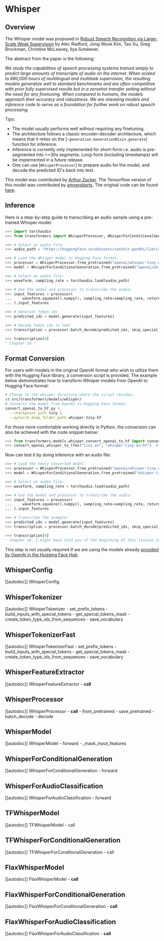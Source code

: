 <!--Copyright 2022 The HuggingFace Team. All rights reserved.

Licensed under the Apache License, Version 2.0 (the "License"); you may not use this file except in compliance with
the License. You may obtain a copy of the License at

http://www.apache.org/licenses/LICENSE-2.0

Unless required by applicable law or agreed to in writing, software distributed under the License is distributed on
an "AS IS" BASIS, WITHOUT WARRANTIES OR CONDITIONS OF ANY KIND, either express or implied. See the License for the
specific language governing permissions and limitations under the License.

⚠️ Note that this file is in Markdown but contain specific syntax for our doc-builder (similar to MDX) that may not be
rendered properly in your Markdown viewer.

-->

# Whisper

## Overview

The Whisper model was proposed in [Robust Speech Recognition via Large-Scale Weak Supervision](https://cdn.openai.com/papers/whisper.pdf) by Alec Radford, Jong Wook Kim, Tao Xu, Greg Brockman, Christine McLeavey, Ilya Sutskever.

The abstract from the paper is the following:

*We study the capabilities of speech processing systems trained simply to predict large amounts of transcripts of audio on the internet. When scaled to 680,000 hours of multilingual and multitask supervision, the resulting models generalize well to standard benchmarks and are often competitive with prior fully supervised results but in a zeroshot transfer setting without the need for any finetuning. When compared to humans, the models approach their accuracy and robustness. We are releasing models and inference code to serve as a foundation for further work on robust speech processing.*


Tips:

- The model usually performs well without requiring any finetuning.
- The architecture follows a classic encoder-decoder architecture, which means that it relies on the [`~generation.GenerationMixin.generate`] function for inference.
- Inference is currently only implemented for short-form i.e. audio is pre-segmented into <=30s segments. Long-form (including timestamps) will be implemented in a future release.
- One can use [`WhisperProcessor`] to prepare audio for the model, and decode the predicted ID's back into text.

This model was contributed by [Arthur Zucker](https://huggingface.co/ArthurZ). The Tensorflow version of this model was contributed by [amyeroberts](https://huggingface.co/amyeroberts).
The original code can be found [here](https://github.com/openai/whisper).

## Inference

Here is a step-by-step guide to transcribing an audio sample using a pre-trained Whisper model:

```python
>>> import torchaudio
>>> from transformers import WhisperProcessor, WhisperForConditionalGeneration

>>> # Select an audio file:
>>> audio_path = "https://huggingface.co/datasets/sanchit-gandhi/librispeech_long/resolve/main/audio.wav"

>>> # Load the Whisper model in Hugging Face format:
>>> processor = WhisperProcessor.from_pretrained("openai/whisper-tiny.en")
>>> model = WhisperForConditionalGeneration.from_pretrained("openai/whisper-tiny.en")

>>> # Select an audio file:
>>> waveform, sampling_rate = torchaudio.load(audio_path)

>>> # Use the model and processor to transcribe the audio:
>>> input_features = processor(
...     waveform.squeeze().numpy(), sampling_rate=sampling_rate, return_tensors="pt"
... ).input_features

>>> # Generate token ids
>>> predicted_ids = model.generate(input_features)

>>> # Decode token ids to text
>>> transcription = processor.batch_decode(predicted_ids, skip_special_tokens=True)

>>> transcription[0]
' Chapter 16.'
```

## Format Conversion

For users with models in the original OpenAI format who wish to utilize them with the Hugging Face library, a conversion script is provided. The example below demonstrates how to transform Whisper models from OpenAI to Hugging Face format:

```bash
# Change to the whisper directory where the script resides:
cd src/transformers/models/whisper/
# Converts the model from OpenAI to Hugging Face format:
convert_openai_to_hf.py \
  --checkpoint_path tiny \
  --pytorch_dump_folder_path whisper-tiny-hf
```

For those more comfortable working directly in Python, the conversion can also be achieved with the code snippet below:

```python
>>> from transformers.models.whisper.convert_openai_to_hf import convert_openai_whisper_to_tfms
>>> convert_openai_whisper_to_tfms("tiny.en", "whisper-tiny.en-hf")  # doctest: +IGNORE_RESULT
```

Now can test it by doing inference with an audio file:

```python
>>> # Load the newly converted model:
>>> processor = WhisperProcessor.from_pretrained("openai/whisper-tiny.en")
>>> model = WhisperForConditionalGeneration.from_pretrained("whisper-tiny.en-hf")

>>> # Select an audio file:
>>> waveform, sampling_rate = torchaudio.load(audio_path)

>>> # Use the model and processor to transcribe the audio:
>>> input_features = processor(
...     waveform.squeeze().numpy(), sampling_rate=sampling_rate, return_tensors="pt"
... ).input_features

>>> # Transcribe the example:
>>> predicted_ids = model.generate(input_features)
>>> transcription = processor.batch_decode(predicted_ids, skip_special_tokens=True)

>>> transcription[0]
' Chapter 16. I might have told you of the beginning of this liaison in a few lines'
```

This step is not usually required if we are using the models already [provided by OpenAI in the Hugging Face Hub](https://huggingface.co/openai).

## WhisperConfig

[[autodoc]] WhisperConfig

## WhisperTokenizer

[[autodoc]] WhisperTokenizer
    - set_prefix_tokens
    - build_inputs_with_special_tokens
    - get_special_tokens_mask
    - create_token_type_ids_from_sequences
    - save_vocabulary

## WhisperTokenizerFast

[[autodoc]] WhisperTokenizerFast
    - set_prefix_tokens
    - build_inputs_with_special_tokens
    - get_special_tokens_mask
    - create_token_type_ids_from_sequences
    - save_vocabulary

## WhisperFeatureExtractor

[[autodoc]] WhisperFeatureExtractor
    - __call__

## WhisperProcessor

[[autodoc]] WhisperProcessor
    - __call__
    - from_pretrained
    - save_pretrained
    - batch_decode
    - decode

## WhisperModel

[[autodoc]] WhisperModel
    - forward
    - _mask_input_features

## WhisperForConditionalGeneration

[[autodoc]] WhisperForConditionalGeneration
    - forward

## WhisperForAudioClassification

[[autodoc]] WhisperForAudioClassification
    - forward


## TFWhisperModel

[[autodoc]] TFWhisperModel
    - call

## TFWhisperForConditionalGeneration

[[autodoc]] TFWhisperForConditionalGeneration
    - call


## FlaxWhisperModel

[[autodoc]] FlaxWhisperModel
    - __call__

## FlaxWhisperForConditionalGeneration

[[autodoc]] FlaxWhisperForConditionalGeneration
    - __call__

## FlaxWhisperForAudioClassification

[[autodoc]] FlaxWhisperForAudioClassification
    - __call__

